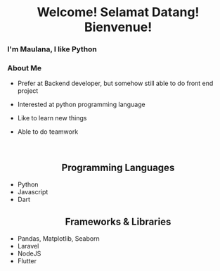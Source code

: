 <h1 align="center"> Welcome! Selamat Datang! Bienvenue! </h1>
<h3> I'm Maulana, I like Python </h3>

<h3 align="left">About Me</h3>

- Prefer at Backend developer, but somehow still able to do front end project

- Interested at python programming language

- Like to learn new things

- Able to do teamwork

<br>

<h2 align="center"> Programming Languages </h2>

 - Python
 - Javascript
 - Dart

<h2 align="center"> Frameworks & Libraries </h2>

- Pandas, Matplotlib, Seaborn
- Laravel
- NodeJS
- Flutter
